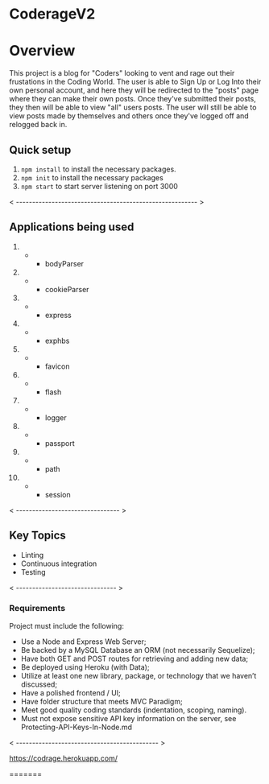 # CoderageV2
 


# Overview
This project is a blog for "Coders" looking to vent and rage out their frustations in the Coding World. The user is able to Sign Up or Log Into their own personal account, and here they will be redirected to the "posts" page where they can make their own posts. Once they've submitted their posts, they then will be able to view "all" users posts. The user will still be able to view posts made by themselves and others once they've logged off and relogged back in.


## Quick setup
1. `npm install` to install the necessary packages.
2. `npm init` to install the necessary packages
3. `npm start` to start server listening on port 3000

< -------------------------------------------------------- >


## Applications being used
1. * * bodyParser
2. * * cookieParser
3. * * express
4. * * exphbs
5. * * favicon
6. * * flash
7. * * logger
8. * * passport
9. * * path
10. * * session

< -------------------------------- >


## Key Topics
-  Linting
- Continuous integration
- Testing

< ------------------------------- >


### Requirements
Project must include the following:

* Use a Node and Express Web Server;
* Be backed by a MySQL Database an ORM (not necessarily Sequelize);
* Have both GET and POST routes for retrieving and adding new data;
* Be deployed using Heroku (with Data);
* Utilize at least one new library, package, or technology that we haven’t discussed;
* Have a polished frontend / UI;
* Have folder structure that meets MVC Paradigm;
* Meet good quality coding standards (indentation, scoping, naming).
* Must not expose sensitive API key information on the server, see Protecting-API-Keys-In-Node.md 

< -------------------------------------------- >

https://codrage.herokuapp.com/ 

=======